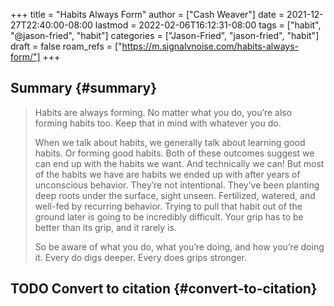 +++
title = "Habits Always Form"
author = ["Cash Weaver"]
date = 2021-12-27T22:40:00-08:00
lastmod = 2022-02-06T16:12:31-08:00
tags = ["habit", "@jason-fried", "habit"]
categories = ["Jason-Fried", "jason-fried", "habit"]
draft = false
roam_refs = ["https://m.signalvnoise.com/habits-always-form/"]
+++

## Summary {#summary}

> Habits are always forming. No matter what you do, you’re also forming habits too. Keep that in mind with whatever you do.
>
> When we talk about habits, we generally talk about learning good habits. Or forming good habits. Both of these outcomes suggest we can end up with the habits we want. And technically we can! But most of the habits we have are habits we ended up with after years of unconscious behavior. They’re not intentional. They’ve been planting deep roots under the surface, sight unseen. Fertilized, watered, and well-fed by recurring behavior. Trying to pull that habit out of the ground later is going to be incredibly difficult. Your grip has to be better than its grip, and it rarely is.
>
> So be aware of what you do, what you’re doing, and how you’re doing it. Every do digs deeper. Every does grips stronger.


## <span class="org-todo todo TODO">TODO</span> Convert to citation {#convert-to-citation}
